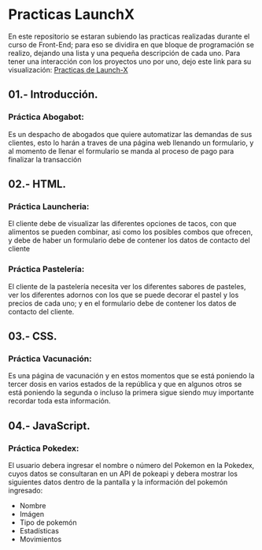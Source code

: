 # Practicas LaunchX

En este repositorio se estaran subiendo las practicas realizadas durante el curso de Front-End; para eso se dividira en que bloque de programación se realizo, dejando una lista y una pequeña descripción de cada uno. Para tener una interacción con los proyectos uno por uno, dejo este link para su visualización:
<a href="https://josueherrerar.github.io/LaunchX_Practicas/">Practicas de Launch-X</a>

## 01.- Introducción.

<h3>Práctica Abogabot:</h3>
Es un despacho de abogados que quiere automatizar las demandas de sus clientes, esto lo harán a traves de una página web llenando un formulario, y al momento de llenar el formulario se manda al proceso de pago para finalizar la transacción

## 02.- HTML.

<h3>Práctica Launcheria:</h3>
El cliente debe de visualizar las diferentes opciones de tacos, con que alimentos se pueden combinar, asi como los posibles combos que ofrecen, y debe de haber un formulario debe de contener los datos de contacto del cliente
<br>
<h3>Práctica Pastelería:</h3>
El cliente de la pastelería necesita ver los diferentes sabores de pasteles, ver los diferentes adornos con los que se puede decorar el pastel y los precios de cada uno; y en el formulario debe de contener los datos de contacto del cliente.

## 03.- CSS.

<h3>Práctica Vacunación:</h3>
Es una página de vacunación y en estos momentos que se está poniendo la tercer dosis en varios estados de la república y que en algunos otros se está poniendo la segunda o incluso la primera sigue siendo muy importante recordar toda esta información.

## 04.- JavaScript.

<h3>Práctica Pokedex:</h3>
El usuario debera ingresar el nombre o número del Pokemon en la Pokedex, cuyos datos se consultaran en un API de pokeapi y debera mostrar los siguientes datos dentro de la pantalla y la información del pokemón ingresado:
 
* Nombre
* Imágen
* Tipo de pokemón
* Estadísticas
* Movimientos
